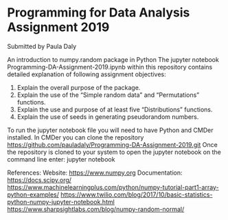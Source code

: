 # Programming for Data Analysis Assignment 2019
Submitted by Paula Daly

An introduction to numpy.random package in Python
The jupyter notebook Programming-DA-Assignment-2019.ipynb within this repository contains detailed explanation of following assignment objectives:

1. Explain the overall purpose of the package.
2. Explain the use of the “Simple random data” and “Permutations” functions.
3. Explain the use and purpose of at least five “Distributions” functions.
4. Explain the use of seeds in generating pseudorandom numbers.

To run the jupyter notebook file you will need to have Python and CMDer installed.
In CMDer you can clone the repository https://github.com/pauladaly/Programming-DA-Assignment-2019.git
Once the repository is cloned to your system to open the jupyter notebook on the command line enter: jupyter notebook

References:
Website: https://www.numpy.org
Documentation: https://docs.scipy.org/
https://www.machinelearningplus.com/python/numpy-tutorial-part1-array-python-examples/
https://www.twilio.com/blog/2017/10/basic-statistics-python-numpy-jupyter-notebook.html
https://www.sharpsightlabs.com/blog/numpy-random-normal/



